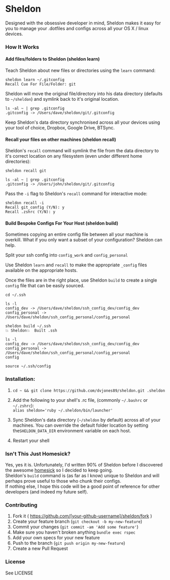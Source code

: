 # Sheldon

Designed with the obsessive developer in mind, Sheldon makes it easy for you to manage your .dotfiles and configs across all your OS X / linux devices.  

### How It Works
#### Add files/folders to Sheldon (sheldon learn)
Teach Sheldon about new files or directories using the `learn` command:
```shell
sheldon learn ~/.gitconfig
Recall Cue For File/Folder: git
```

Sheldon will move the original file/directory into his data directory (defaults to `~/sheldon`) and symlink back to it's original location.
```shell
ls -al ~ | grep .gitconfig
.gitconfig -> /Users/dave/sheldon/git/.gitconfig
```
Keep Sheldon's data directory synchronised across all your devices using your tool of choice, Dropbox, Google Drive, BTSync.

#### Recall your files on other machines (sheldon recall)
Sheldon's `recall` command will symlink the file from the data directory to it's correct location on any filesystem (even under different home directories):

```shell
sheldon recall git

ls -al ~ | grep .gitconfig
.gitconfig -> /Users/john/sheldon/git/.gitconfig
```

Pass the `-i` flag to Sheldon's `recall` command for interactive mode:
```shell
sheldon recall -i
Recall git_config (Y/N): y
Recall .zshrc (Y/N): y
```

#### Build Bespoke Configs For Your Host (sheldon build)
Sometimes copying an entire config file between all your machine is overkill. What if you only want a subset of your configuration? Sheldon can help.

Split your ssh config into `config_work` and `config_personal`

Use Sheldon `learn` and `recall` to make the appropriate `_config` files available on the appropriate hosts.

Once the files are in the right place, use Sheldon `build` to create a single `config` file that can be easily sourced.

```shell
cd ~/.ssh

ls -l
config_dev -> /Users/dave/sheldon/ssh_config_dev/config_dev
config_personal -> /Users/dave/sheldon/ssh_config_personal/config_personal

sheldon build ~/.ssh
💥 Sheldon💥  Built .ssh

ls -l
config_dev -> /Users/dave/sheldon/ssh_config_dev/config_dev
config_personal -> /Users/dave/sheldon/ssh_config_personal/config_personal
config

source ~/.ssh/config
```

### Installation:
1) `cd ~ && git clone https://github.com/dvjones89/sheldon.git .sheldon`

2) Add the following to your shell's .rc file, (commonly `~/.bashrc` or `~/.zshrc`):  
`alias sheldon='ruby ~/.sheldon/bin/launcher'`

3) Sync Sheldon's data directory (`~/sheldon` by default) across all of your machines. You can override the default folder location by setting the`SHELDON_DATA_DIR` environment variable on each host.

4) Restart your shell

### Isn't This Just Homesick?
Yes, yes it is. Unfortunately, I'd written 90% of Sheldon before I discovered the awesome [homesick](https://github.com/technicalpickles/homesick) so I decided to keep going.  
Sheldon's `build` command is (as far as I know) unique to Sheldon and will perhaps prove useful to those who chunk their configs.  
If nothing else, I hope this code will be a good point of reference for other developers (and indeed my future self).

### Contributing

1. Fork it ( https://github.com/[your-github-username]/sheldon/fork )
2. Create your feature branch (`git checkout -b my-new-feature`)
3. Commit your changes (`git commit -am 'Add some feature'`)
4. Make sure you haven't broken anything `bundle exec rspec`
5. Add your own specs for your new feature
6. Push to the branch (`git push origin my-new-feature`)
7. Create a new Pull Request

### License
See LICENSE
